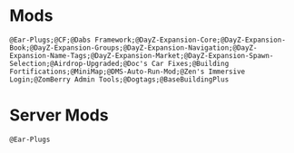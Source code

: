# Mods

`@Ear-Plugs;@CF;@Dabs Framework;@DayZ-Expansion-Core;@DayZ-Expansion-Book;@DayZ-Expansion-Groups;@DayZ-Expansion-Navigation;@DayZ-Expansion-Name-Tags;@DayZ-Expansion-Market;@DayZ-Expansion-Spawn-Selection;@Airdrop-Upgraded;@Doc's Car Fixes;@Building Fortifications;@MiniMap;@DMS-Auto-Run-Mod;@Zen's Immersive Login;@ZomBerry Admin Tools;@Dogtags;@BaseBuildingPlus`

# Server Mods

`@Ear-Plugs`
